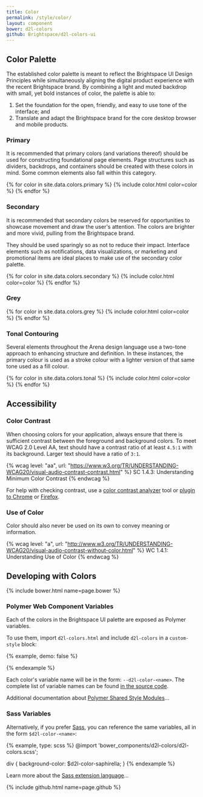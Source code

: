 ```yaml
---
title: Color
permalink: /style/color/
layout: component
bower: d2l-colors
github: Brightspace/d2l-colors-ui
---
```

## Color Palette

The established color palette is meant to reflect the Brightspace UI Design Principles while simultaneously aligning the digital product experience with the recent Brightspace brand. By combining a light and muted backdrop with small, yet bold instances of color, the palette is able to:
1. Set the foundation for the open, friendly, and easy to use tone of the interface; and
2. Translate and adapt the Brightspace brand for the core desktop browser and mobile products.

### Primary

It is recommended that primary colors (and variations thereof) should be used for constructing foundational page elements. Page structures such as dividers, backdrops, and containers should be created with these colors in mind. Some common elements also fall within this category.

{% for color in site.data.colors.primary %}
{% include color.html color=color %}
{% endfor %}

### Secondary

It is recommended that secondary colors be reserved for opportunities to showcase movement and draw the user's attention. The colors are brighter and more vivid, pulling from the Brightspace brand.

They should be used sparingly so as not to reduce their impact. Interface elements such as notifications, data visualizations, or marketing and promotional items are ideal places to make use of the secondary color palette.

{% for color in site.data.colors.secondary %}
{% include color.html color=color %}
{% endfor %}

### Grey

{% for color in site.data.colors.grey %}
{% include color.html color=color %}
{% endfor %}

### Tonal Contouring

Several elements throughout the Arena design language use a two-tone approach to enhancing structure and definition. In these instances, the primary colour is used as a stroke colour with a lighter version of that same tone used as a fill colour.

{% for color in site.data.colors.tonal %}
{% include color.html color=color %}
{% endfor %}

## Accessibility

### Color Contrast

When choosing colors for your application, always ensure that there is sufficient contrast between the foreground and background colors. To meet WCAG 2.0 Level AA, text should have a contrast ratio of at least `4.5:1` with its background. Larger text should have a ratio of `3:1`.

{% wcag level: "aa", url: "https://www.w3.org/TR/UNDERSTANDING-WCAG20/visual-audio-contrast-contrast.html" %}
SC 1.4.3: Understanding Minimum Color Contrast
{% endwcag %}

For help with checking contrast, use a [color contrast analyzer](http://webaim.org/resources/contrastchecker/) tool or [plugin to Chrome](https://chrome.google.com/webstore/detail/accessibility-developer-t/fpkknkljclfencbdbgkenhalefipecmb?hl=en) or [Firefox](https://addons.mozilla.org/en-US/firefox/addon/accessibility-evaluation-toolb/).

### Use of Color

Color should also never be used on its own to convey meaning or information.

{% wcag level: "a", url: "http://www.w3.org/TR/UNDERSTANDING-WCAG20/visual-audio-contrast-without-color.html" %}
WC 1.4.1: Understanding Use of Color
{% endwcag %}

## Developing with Colors

{% include bower.html name=page.bower %}

### Polymer Web Component Variables

Each of the colors in the Brightspace UI palette are exposed as Polymer variables.

To use them, import `d2l-colors.html` and include `d2l-colors` in a `custom-style` block:

{% example, demo: false %}
<head>
  <link
    rel="import"
    href="bower_components/d2l-colors/d2l-colors.html">
  <style is="custom-style" include="d2l-colors">
    div {
      background-color: var(--d2l-color-saphirella);
    }
  </style>
</head>
{% endexample %}

Each color's variable name will be in the form: `--d2l-color-<name>`. The complete list of variable names can be found [in the source code](https://github.com/Brightspace/d2l-colors-ui/blob/master/d2l-colors.html).

Additional documentation about [Polymer Shared Style Modules](https://www.polymer-project.org/1.0/docs/devguide/styling#style-modules)...

### Sass Variables

Alternatively, if you prefer [Sass](http://sass-lang.com/), you can reference the same variables, all in the form `$d2l-color-<name>`:

{% example, type: scss %}
@import 'bower_components/d2l-colors/d2l-colors.scss';

div {
  background-color: $d2l-color-saphirella;
}
{% endexample %}

Learn more about the [Sass extension language](http://sass-lang.com/)...

{% include github.html name=page.github %}
